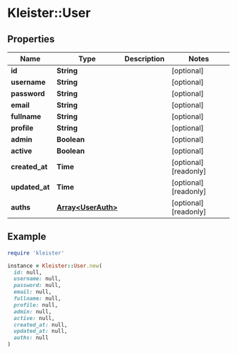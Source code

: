 # Kleister::User

## Properties

| Name | Type | Description | Notes |
| ---- | ---- | ----------- | ----- |
| **id** | **String** |  | [optional] |
| **username** | **String** |  | [optional] |
| **password** | **String** |  | [optional] |
| **email** | **String** |  | [optional] |
| **fullname** | **String** |  | [optional] |
| **profile** | **String** |  | [optional] |
| **admin** | **Boolean** |  | [optional] |
| **active** | **Boolean** |  | [optional] |
| **created_at** | **Time** |  | [optional][readonly] |
| **updated_at** | **Time** |  | [optional][readonly] |
| **auths** | [**Array&lt;UserAuth&gt;**](UserAuth.md) |  | [optional][readonly] |

## Example

```ruby
require 'kleister'

instance = Kleister::User.new(
  id: null,
  username: null,
  password: null,
  email: null,
  fullname: null,
  profile: null,
  admin: null,
  active: null,
  created_at: null,
  updated_at: null,
  auths: null
)
```


